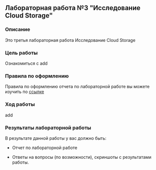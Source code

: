## Лабораторная работа №3 "Исследование Cloud Storage"
### Описание
Это третья лабораторная работа Исследование Cloud Storage

### Цель работы
Ознакомиться с add

### Правила по оформлению

Правила по оформлению отчета по лабораторной работе вы можете изучить по [ссылке](../reportdesign.md)

### Ход работы


add


### Результаты лабораторной работы
В результате данной работы у вас должно быть:

- Отчет по лабораторной работе

- Ответы на вопросы (по возможности), скриншоты c результатами работы.
